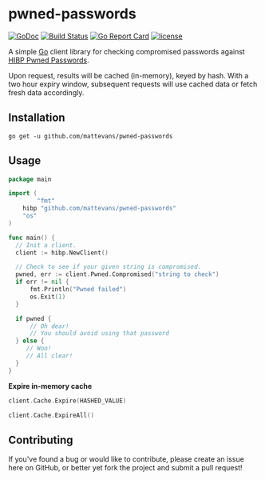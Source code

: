 # pwned-passwords

[![GoDoc](https://godoc.org/github.com/mattevans/pwned-passwords?status.svg)](https://godoc.org/github.com/mattevans/pwned-passwords)
[![Build Status](https://travis-ci.org/mattevans/pwned-passwords.svg?branch=master)](https://travis-ci.org/mattevans/pwned-passwords)
[![Go Report Card](https://goreportcard.com/badge/github.com/mattevans/pwned-passwords)](https://goreportcard.com/report/github.com/mattevans/pwned-passwords)
[![license](https://img.shields.io/github/license/mashape/apistatus.svg)](https://github.com/mattevans/pwned-passwords/blob/master/LICENSE)

A simple [Go](http://golang.org) client library for checking compromised passwords against [HIBP Pwned Passwords](https://haveibeenpwned.com/Passwords).

Upon request, results will be cached (in-memory), keyed by hash. With a two hour expiry window, subsequent requests will use cached data or fetch fresh data accordingly.

Installation
-----------------

`go get -u github.com/mattevans/pwned-passwords`

Usage
-----------------

```go
package main

import (
        "fmt"
	hibp "github.com/mattevans/pwned-passwords"
	"os"
)

func main() {
  // Init a client.
  client := hibp.NewClient()

  // Check to see if your given string is compromised.
  pwned, err := client.Pwned.Compromised("string to check")
  if err != nil {
      fmt.Println("Pwned failed")
      os.Exit(1)
  }

  if pwned {
      // Oh dear!
      // You should avoid using that password
  } else {
     // Woo!
     // All clear!
  }
}
```

**Expire in-memory cache**

```go
client.Cache.Expire(HASHED_VALUE)
```

```go
client.Cache.ExpireAll()
```

Contributing
-----------------
If you've found a bug or would like to contribute, please create an issue here on GitHub, or better yet fork the project and submit a pull request!
